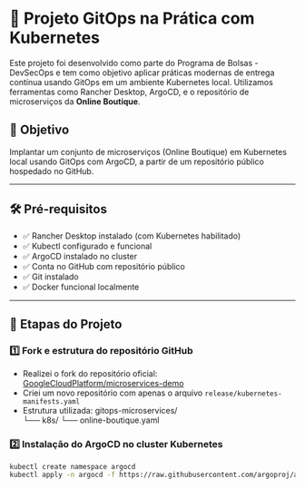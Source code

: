 # 🚀 Projeto GitOps na Prática com Kubernetes

Este projeto foi desenvolvido como parte do Programa de Bolsas - DevSecOps e tem como objetivo aplicar práticas modernas de entrega contínua usando GitOps em um ambiente Kubernetes local. Utilizamos ferramentas como Rancher Desktop, ArgoCD, e o repositório de microserviços da **Online Boutique**.

## 🎯 Objetivo

Implantar um conjunto de microserviços (Online Boutique) em Kubernetes local usando GitOps com ArgoCD, a partir de um repositório público hospedado no GitHub.

---

## 🛠️ Pré-requisitos

- ✅ Rancher Desktop instalado (com Kubernetes habilitado)
- ✅ Kubectl configurado e funcional
- ✅ ArgoCD instalado no cluster
- ✅ Conta no GitHub com repositório público
- ✅ Git instalado
- ✅ Docker funcional localmente

---

## 📂 Etapas do Projeto

### 1️⃣ Fork e estrutura do repositório GitHub

- Realizei o fork do repositório oficial:
  [GoogleCloudPlatform/microservices-demo](https://github.com/GoogleCloudPlatform/microservices-demo)
- Criei um novo repositório com apenas o arquivo `release/kubernetes-manifests.yaml`
- Estrutura utilizada:
 gitops-microservices/  
  └── k8s/ 
   └── online-boutique.yaml 


### 2️⃣ Instalação do ArgoCD no cluster Kubernetes

```bash
kubectl create namespace argocd
kubectl apply -n argocd -f https://raw.githubusercontent.com/argoproj/argo-cd/stable/manifests/install.yaml

```


